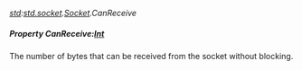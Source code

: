 _[std](../../modules/std/std-module.md):[std.socket](../../modules/std/std-socket.md).[Socket](../../modules/std/std-socket-socket.md).CanReceive_
##### Property CanReceive:[Int](../../modules/wonkey/wonkey-types-int.md)
The number of bytes that can be received from the socket without blocking.
